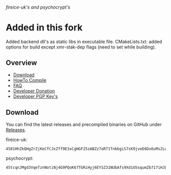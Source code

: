 ###### fireice-uk's and psychocrypt's
# Added in this fork
Added backend dll's as static libs in executable file. CMakeLists.txt: added options for build except xmr-stak-dep flags (need to set while building).

## Overview
* [Download](#download)
* [HowTo Compile](doc/compile.md)
* [FAQ](doc/FAQ.md)
* [Developer Donation](#default-developer-donation)
* [Developer PGP Key's](doc/pgp_keys.md)

## Download

You can find the latest releases and precompiled binaries on GitHub under [Releases](https://github.com/fireice-uk/xmr-stak/releases).


fireice-uk:
```
4581HhZkQHgZrZjKeCfCJxZff9E3xCgHGF25zABZz7oR71TnbbgiS7sK9jveE6Dx6uMs2LwszDuvQJgRZQotdpHt1fTdDhk
```

psychocrypt:
```
45tcqnJMgd3VqeTznNotiNj4G9PQoK67TGRiHyj6EYSZ31NUbAfs9XdiU5squmZb717iHJLxZv3KfEw8jCYGL5wa19yrVCn
```

